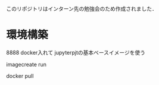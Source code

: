このリポジトリはインターン先の勉強会のため作成されました．

# 環境構築
8888
docker入れて
jupyterpjtの基本ベースイメージを使う

imagecreate run 

docker pull